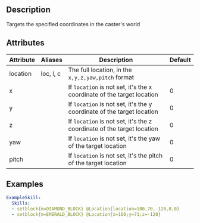 ## Description
Targets the specified coordinates in the caster's world


## Attributes
| Attribute | Aliases   | Description                                                          | Default |
|-----------|-----------|----------------------------------------------------------------------|---------|
| location  | loc, l, c | The full location, in the `x,y,z,yaw,pitch` format                   |         |
| x         |           | If `location` is not set, it's the x coordinate of the target location | 0     |
| y         |           | If `location` is not set, it's the y coordinate of the target location | 0     |
| z         |           | If `location` is not set, it's the z coordinate of the target location | 0     |
| yaw       |           | If `location` is not set, it's the yaw of the target location         | 0      |
| pitch     |           | If `location` is not set, it's the pitch of the target location       | 0      |


## Examples
```yaml
ExampleSkill:
  Skills:
  - setblock{m=DIAMOND_BLOCK} @Location{location=100,70,-120,0,0}
  - setblock{m=EMERALD_BLOCK} @Location{x=100;y=71;z=-120}
```